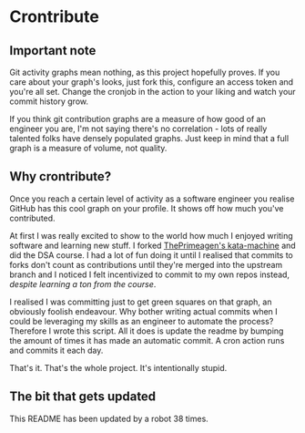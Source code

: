 # Crontribute

## Important note

Git activity graphs mean nothing, as this project hopefully proves. If you care about your graph's looks, just fork this, configure an access token and you're all set. Change the cronjob in the action to your liking and watch your commit history grow.

If you think git contribution graphs are a measure of how good of an engineer you are, I'm not saying there's no correlation - lots of really talented folks have densely populated graphs. Just keep in mind that a full graph is a measure of volume, not quality.

## Why crontribute?

Once you reach a certain level of activity as a software engineer you realise GitHub has this cool graph on your profile. It shows off how much you've contributed.

At first I was really excited to show to the world how much I enjoyed writing software and learning new stuff. I forked [ThePrimeagen's kata-machine](https://github.com/ThePrimeagen/kata-machine) and did the DSA course. I had a lot of fun doing it until I realised that commits to forks don't count as contributions until they're merged into the upstream branch and I noticed I felt incentivized to commit to my own repos instead, *despite learning a ton from the course*.

I realised I was committing just to get green squares on that graph, an obviously foolish endeavour. Why bother writing actual commits when I could be leveraging my skills as an engineer to automate the process? Therefore I wrote this script. All it does is update the readme by bumping the amount of times it has made an automatic commit. A cron action runs and commits it each day.

That's it. That's the whole project. It's intentionally stupid.

## The bit that gets updated

This README has been updated by a robot 38 times.
